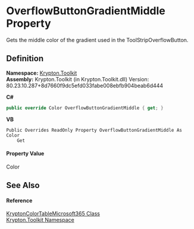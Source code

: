 # OverflowButtonGradientMiddle Property


Gets the middle color of the gradient used in the ToolStripOverflowButton.



## Definition
**Namespace:** <a href="79d2eac2-21f4-54ff-7552-b20c33c30600.md">Krypton.Toolkit</a>  
**Assembly:** Krypton.Toolkit (in Krypton.Toolkit.dll) Version: 80.23.10.287+8d7660f9dc5efd033fabe008ebfb904beab6d444

**C#**
``` C#
public override Color OverflowButtonGradientMiddle { get; }
```
**VB**
``` VB
Public Overrides ReadOnly Property OverflowButtonGradientMiddle As Color
	Get
```



#### Property Value
Color

## See Also


#### Reference
<a href="327986f0-d030-03bf-62a7-75345c858c63.md">KryptonColorTableMicrosoft365 Class</a>  
<a href="79d2eac2-21f4-54ff-7552-b20c33c30600.md">Krypton.Toolkit Namespace</a>  
